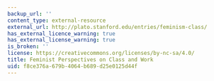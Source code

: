 ```yaml
---
backup_url: ''
content_type: external-resource
external_url: http://plato.stanford.edu/entries/feminism-class/
has_external_licence_warning: true
has_external_license_warning: true
is_broken: ''
license: https://creativecommons.org/licenses/by-nc-sa/4.0/
title: Feminist Perspectives on Class and Work
uid: f8ce376a-679b-4064-b689-d25e0125d44f
---
```

